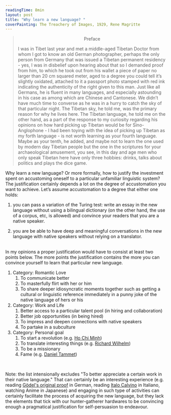 ```yaml
---
readingTime: 8min
layout: post
title: "Why learn a new language? "
coverPainting: The Treachery of Images, 1929, Rene Magritte
---
```

><p style="text-align: center">Preface</p>
>
>I was in Tibet last year and met a middle-aged Tibetan Doctor from whom I got to know an old German photographer, perhaps the only person from Germany that was issued a Tibetan permanent residency - yes, I was in disbelief upon hearing about that so I demanded proof from him, to which he took out from his wallet a piece of paper no larger than 20 cm squared meter, aged to a degree you could tell it’s slightly oxidated, attached to it a passport photo stamped with red ink indicating the authenticity of the right given to this man. Just like all Germans, he is fluent in many languages, and especially astounding in his case as among which are Chinese and Cantonese. We didn’t have much time to converse as he was in a hurry to catch the sky of that particular night. The Tibetan sky, he told me, was the primary reason for why he lives here. The Tibetan language, he told me on the other hand, as a part of the response to my curiosity regarding his opinions on how hard picking up Tibetan would be for Sino-Anglophone - I had been toying with the idea of picking up Tibetan as my forth language - is not worth learning as your fourth language. Maybe as your tenth, he added, and maybe not to learn the one used by modern day Tibetan people but the one in the scriptures for your archaeological amusement, you see, in this day and age men who only speak Tibetan here have only three hobbies: drinks, talks about politics and plays the dice game.
>

Why learn a new language? Or more formally, how to justify the investment spent on accustoming oneself to a particular unfamiliar linguistic system? The justification certainly depends a lot on the degree of accustomation you want to achieve. Let’s assume accustomation to a degree that either one holds:

1. you can pass a variation of the Turing test: write an essay in the new language without using a bilingual dictionary (on the other hand, the use of a corpus, etc, is allowed) and convince your readers that you are a native speaker.

2. you are be able to have deep and meaningful conversations in the new language with native speakers without relying on a translator.

<br>
In my opinions a proper justification would have to consist at least two points below. The more points the justification contains the more you can convince yourself to learn that particular new language.

1. Category: Romantic Love
    1. To communicate better
    2. To masterfully flirt with her or him
    3. To share deeper idiosyncratic moments together such as getting a cultural or linguistic reference immediately in a punny joke of the native language of hers or his
2. Category: Work and Life
    1. Better access to a particular talent pool (in hiring and collaboration)
    2. Better job opportunities (in being hired)
    3. To impress and deepen connections with native speakers
    4. To partake in a subculture
3. Category: Personal goal
    1. To start a revolution (e.g. [Ho Chi Minh](https://en.wikipedia.org/wiki/Ho_Chi_Minh))
    2. To translate interesting things (e.g. [Richard Wilhelm](https://en.wikipedia.org/wiki/Richard_Wilhelm_(sinologist)))
    3. To be a missionary
    4. Fame (e.g. [Daniel Tammet](https://en.wikipedia.org/wiki/Daniel_Tammet))

<br>


Note: the list intensionally excludes "To better appreciate a certain work in their native language." That can certainly be an interesting experience (e.g. reading [Gödel's original proof](http://www.w-k-essler.de/pdfs/goedel.pdf) in German, reading [Italo Calvino](https://it.wikipedia.org/wiki/Italo_Calvino) in Italiano, watching Anime in Japanese) and engaging in such type of activities can certainly facilitate the process of acquiring the new language, but they lack the elements that tick with our hunter-gatherer hardwares to be convincing enough a pragmatical justification for self-persuasion to endeavour.

